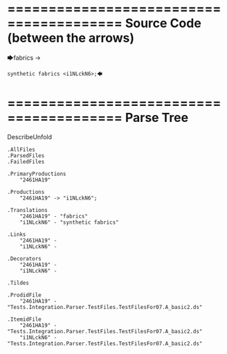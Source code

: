 ========================================
Source Code (between the arrows)
========================================

🡆fabrics -> 
	
	synthetic fabrics <i1NLckN6>;🡄

========================================
Parse Tree
========================================
DescribeUnfold

    .AllFiles
    .ParsedFiles
    .FailedFiles

    .PrimaryProductions
        "2461HA19" 

    .Productions
        "2461HA19" -> "i1NLckN6";

    .Translations
        "2461HA19" - "fabrics"
        "i1NLckN6" - "synthetic fabrics"

    .Links
        "2461HA19" - 
        "i1NLckN6" - 

    .Decorators
        "2461HA19" - 
        "i1NLckN6" - 

    .Tildes

    .ProdidFile
        "2461HA19" - "Tests.Integration.Parser.TestFiles.TestFilesFor07.A_basic2.ds"

    .ItemidFile
        "2461HA19" - "Tests.Integration.Parser.TestFiles.TestFilesFor07.A_basic2.ds"
        "i1NLckN6" - "Tests.Integration.Parser.TestFiles.TestFilesFor07.A_basic2.ds"


